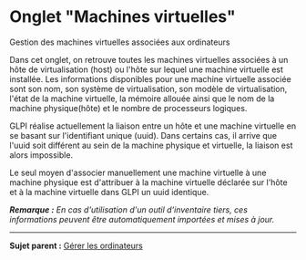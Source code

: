 Onglet "Machines virtuelles"
============================

Gestion des machines virtuelles associées aux ordinateurs

Dans cet onglet, on retrouve toutes les machines virtuelles associées à un hôte de virtualisation (host) ou l'hôte sur lequel une machine virtuelle est installée. Les informations disponibles pour une machine virtuelle associée sont son nom, son système de virtualisation, son modèle de virtualisation, l'état de la machine virtuelle, la mémoire allouée ainsi que le nom de la machine physique(hôte) et le nombre de processeurs logiques.

GLPI réalise actuellement la liaison entre un hôte et une machine virtuelle en se basant sur l'identifiant unique (uuid). Dans certains cas, il arrive que l'uuid soit différent au sein de la machine physique et virtuelle, la liaison est alors impossible.

Le seul moyen d'associer manuellement une machine virtuelle à une machine physique est d'attribuer à la machine virtuelle déclarée sur l'hôte et à la machine virtuelle dans GLPI un uuid identique.

***Remarque :*** *En cas d'utilisation d'un outil d'inventaire tiers, ces informations peuvent être automatiquement importées et mises à jour.*

------------
**Sujet parent :** [Gérer les ordinateurs](index.php?fr/03_Module_Parc/04_Gérer_les_ordinateurs/01_Gérer_les_ordinateurs.md "Les ordinateurs se gèrent depuis le menu Parc > Ordinateurs")
